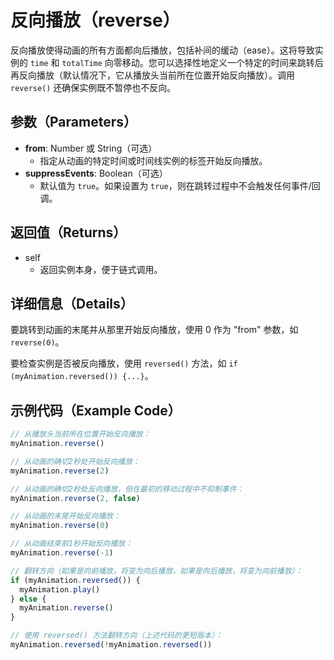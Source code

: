# 反向播放（reverse）

反向播放使得动画的所有方面都向后播放，包括补间的缓动（ease）。这将导致实例的 `time` 和 `totalTime` 向零移动。您可以选择性地定义一个特定的时间来跳转后再反向播放（默认情况下，它从播放头当前所在位置开始反向播放）。调用 `reverse()` 还确保实例既不暂停也不反向。

## 参数（Parameters）

- **from**: Number 或 String（可选）
  - 指定从动画的特定时间或时间线实例的标签开始反向播放。
- **suppressEvents**: Boolean（可选）
  - 默认值为 `true`。如果设置为 `true`，则在跳转过程中不会触发任何事件/回调。

## 返回值（Returns）

- self
  - 返回实例本身，便于链式调用。

## 详细信息（Details）

要跳转到动画的末尾并从那里开始反向播放，使用 0 作为 "from" 参数，如 `reverse(0)`。

要检查实例是否被反向播放，使用 `reversed()` 方法，如 `if (myAnimation.reversed()) {...}`。

## 示例代码（Example Code）

```javascript
// 从播放头当前所在位置开始反向播放：
myAnimation.reverse()

// 从动画的确切2秒处开始反向播放：
myAnimation.reverse(2)

// 从动画的确切2秒处反向播放，但在最初的移动过程中不抑制事件：
myAnimation.reverse(2, false)

// 从动画的末尾开始反向播放：
myAnimation.reverse(0)

// 从动画结束前1秒开始反向播放：
myAnimation.reverse(-1)

// 翻转方向（如果是向前播放，将变为向后播放，如果是向后播放，将变为向前播放）：
if (myAnimation.reversed()) {
  myAnimation.play()
} else {
  myAnimation.reverse()
}

// 使用 reversed() 方法翻转方向（上述代码的更短版本）：
myAnimation.reversed(!myAnimation.reversed())
```
